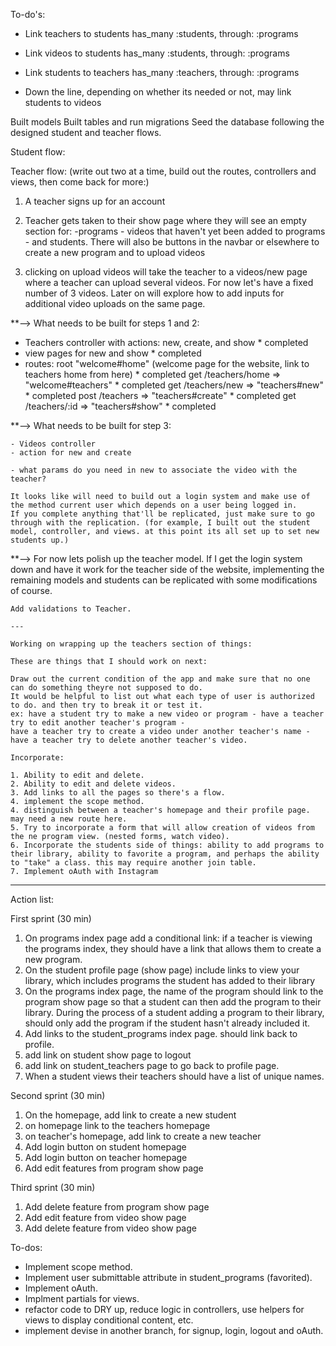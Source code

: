 To-do's:

* Link teachers to students
    has_many :students, through: :programs
* Link videos to students
    has_many :students, through: :programs
* Link students to teachers
    has_many :teachers, through: :programs

* Down the line, depending on whether its needed or not, may link students to videos

Built models
Built tables and run migrations
Seed the database following the designed student and teacher flows.

Student flow:


Teacher flow: (write out two at a time, build out the routes, controllers and views, then come back for more:)

1. A teacher signs up for an account
    
2. Teacher gets taken to their show page where they will see an empty section
    for: 
        -programs 
        - videos that haven't yet been added to programs
        - and students.
    There will also be buttons in the navbar or elsewhere to create a new program and to upload videos

3. clicking on upload videos will take the teacher to a videos/new page
    where a teacher can upload several videos. For now let's have a fixed number of 3 videos. Later on will explore how to add inputs for additional video uploads on the same page. 

**--> What needs to be built for steps 1 and 2:

- Teachers controller with actions: new, create, and show * completed 
- view pages for new and show * completed
- routes:
    root "welcome#home" (welcome page for the website, link to teachers home from here) * completed
    get /teachers/home => "welcome#teachers" * completed
    get /teachers/new => "teachers#new" * completed
    post /teachers => "teachers#create" * completed
    get /teachers/:id => "teachers#show" * completed

**--> What needs to be built for step 3:

    - Videos controller
    - action for new and create

    - what params do you need in new to associate the video with the teacher?

    It looks like will need to build out a login system and make use of the method current user which depends on a user being logged in. 
    If you complete anything that'll be replicated, just make sure to go through with the replication. (for example, I built out the student model, controller, and views. at this point its all set up to set new students up.)

**--> For now lets polish up the teacher model. If I get the login system down and have it work for the teacher side of the website, implementing the remaining models and students can be replicated with some modifications of course.

    Add validations to Teacher.

    ---

    Working on wrapping up the teachers section of things:

    These are things that I should work on next:

    Draw out the current condition of the app and make sure that no one can do something theyre not supposed to do.
    It would be helpful to list out what each type of user is authorized to do. and then try to break it or test it.
    ex: have a student try to make a new video or program - have a teacher try to edit another teacher's program -
    have a teacher try to create a video under another teacher's name - have a teacher try to delete another teacher's video.
    
    Incorporate:

    1. Ability to edit and delete.
    2. Ability to edit and delete videos.
    3. Add links to all the pages so there's a flow.
    4. implement the scope method.
    4. distinguish between a teacher's homepage and their profile page. may need a new route here.
    5. Try to incorporate a form that will allow creation of videos from the ne program view. (nested forms, watch video).
    6. Incorporate the students side of things: ability to add programs to their library, ability to favorite a program, and perhaps the ability to "take" a class. this may require another join table.
    7. Implement oAuth with Instagram

---

Action list:

First sprint (30 min)

1. On programs index page add a conditional link:
    if a teacher is viewing the programs index, they should have a link that allows them to create a new program.
2. On the student profile page (show page) include links to view your library, which includes programs the student has added to their library 
3. On the programs index page, the name of the program should link to the program show page so that a student can then 
add the program to their library. During the process of a student adding a program to their library, should only add the program if the student hasn't already included it.
4. Add links to the student_programs index page. should link back to profile.
5. add link on student show page to logout
6. add link on student_teachers page to go back to profile page.
7. When a student views their teachers should have a list of unique names. 

Second sprint (30 min)

1. On the homepage, add link to create a new student
2. on homepage link to the teachers homepage
3. on teacher's homepage, add link to create a new teacher
4. Add login button on student homepage
5. Add login button on teacher homepage
6. Add edit features from program show page

Third sprint (30 min)
1. Add delete feature from program show page
2. Add edit feature from video show page
3. Add delete feature from video show page

To-dos:

- Implement scope method.
- Implement user submittable attribute in student_programs (favorited).
- Implement oAuth.
- Implment partials for views.
- refactor code to DRY up, reduce logic in controllers, use helpers for views to display conditional content, etc.
- implement devise in another branch, for signup, login, logout and oAuth.
     
    







